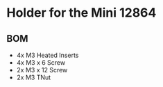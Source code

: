 
# Holder for the Mini 12864
## BOM
* 4x M3 Heated Inserts
* 4x M3 x 6 Screw
* 2x M3 x 12 Screw
* 2x M3 TNut
